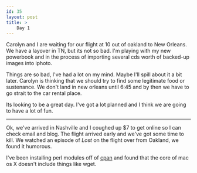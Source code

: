 ```yaml
---
id: 35
layout: post
title: >
    Day 1
---
```


Carolyn and I are waiting for our flight at 10 out of oakland to New Orleans. We have a layover in TN, but its not so bad. I'm playing with my new powerbook and in the process of importing several cds worth of backed-up images into iphoto.

Things are so bad, I've had a lot on my mind. Maybe I'll spill about it a bit later. Carolyn is thinking that we should try to find some legitimate food or sustenance. We don't land in new orleans until 6:45 and by then we have to go strait to the car rental place.

Its looking to be a great day. I've got a lot planned and I think we are going to have a lot of fun.

----

Ok, we've arrived in Nashville and I coughed up $7 to get online so I can check email and blog. The flight arrived early and we've got some time to kill. We watched an episode of <i>Lost</i> on the flight over from Oakland, we found it humorous.

I've been installing perl modules off of <a href="http://search.cpan.org/">cpan</a> and found that the core of mac os X doesn't include things like wget.
